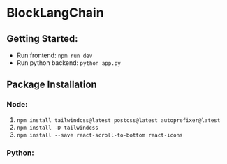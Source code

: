 # BlockLangChain

## Getting Started:

- Run frontend: `npm run dev`
- Run python backend: `python app.py`

## Package Installation
### Node:

1. `npm install tailwindcss@latest postcss@latest autoprefixer@latest`
2. `npm install -D tailwindcss`
2. `npm install --save react-scroll-to-bottom react-icons`


### Python:

